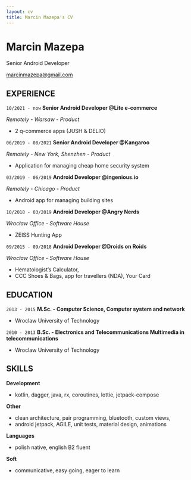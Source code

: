 ```yaml
---
layout: cv
title: Marcin Mazepa's CV
---
```

# Marcin Mazepa
Senior Android Developer

<div id="webaddress">
<a href="mailto:marcinmazepa@gmail.com">marcinmazepa@gmail.com</a>
</div>


## EXPERIENCE

`10/2021 - now`
__Senior Android Developer @Lite e-commerce__

_Remotely - Warsaw - Product_
- 2 q-commerce apps (JUSH & DELIO)

`06/2019 - 08/2021`
__Senior Android Developer @Kangaroo__

_Remotely - New York, Shenzhen - Product_
- Application for managing cheap home security system

`03/2019 - 06/2019`
__Android Developer @ingenious.io__

_Remotely - Chicago - Product_
- Android app for managing building sites

`10/2018 - 03/2019`
__Android Developer @Angry Nerds__

_Wrocław Office - Software House_
- ZEISS Hunting App

`09/2015 - 09/2018`
__Android Developer @Droids on Roids__

_Wrocław Office - Software House_
- Hematologist’s Calculator,
- CCC Shoes & Bags, app for travellers (NDA), Your Card


## EDUCATION

`2013 - 2015`
__M.Sc. - Computer Science, Computer system and network__
- Wroclaw University of Technology

`2010 - 2013`
__B.Sc. - Electronics and Telecommunications Multimedia in telecommunications__
- Wroclaw University of Technology

## SKILLS

__Development__
- kotlin, dagger, java, rx, coroutines, lottie, jetpack-compose

__Other__
- clean architecture, pair programming, bluetooth, custom views,
- android jetpack, AGILE, unit tests, material design, animations

__Languages__
- polish native, english B2 fluent

__Soft__
- communicative, easy going, eager to learn


<!-- ### Footer

Last updated: May 2013 -->


